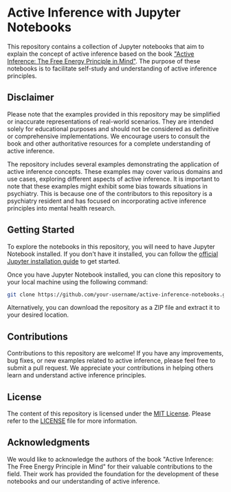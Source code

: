 # Active Inference with Jupyter Notebooks

This repository contains a collection of Jupyter notebooks that aim to explain the concept of active inference based on the book ["Active Inference: The Free Energy Principle in Mind"](https://direct.mit.edu/books/oa-monograph/5299/Active-InferenceThe-Free-Energy-Principle-in-Mind). The purpose of these notebooks is to facilitate self-study and understanding of active inference principles.

## Disclaimer

Please note that the examples provided in this repository may be simplified or inaccurate representations of real-world scenarios. They are intended solely for educational purposes and should not be considered as definitive or comprehensive implementations. We encourage users to consult the book and other authoritative resources for a complete understanding of active inference.

The repository includes several examples demonstrating the application of active inference concepts. These examples may cover various domains and use cases, exploring different aspects of active inference. It is important to note that these examples might exhibit some bias towards situations in psychiatry. This is because one of the contributors to this repository is a psychiatry resident and has focused on incorporating active inference principles into mental health research.

## Getting Started

To explore the notebooks in this repository, you will need to have Jupyter Notebook installed. If you don't have it installed, you can follow the [official Jupyter installation guide](https://jupyter.org/install) to get started.

Once you have Jupyter Notebook installed, you can clone this repository to your local machine using the following command:

```bash
git clone https://github.com/your-username/active-inference-notebooks.git
```

Alternatively, you can download the repository as a ZIP file and extract it to your desired location.

## Contributions

Contributions to this repository are welcome! If you have any improvements, bug fixes, or new examples related to active inference, please feel free to submit a pull request. We appreciate your contributions in helping others learn and understand active inference principles.

## License

The content of this repository is licensed under the [MIT License](https://chat.openai.com/LICENSE). Please refer to the [LICENSE](https://chat.openai.com/LICENSE) file for more information.

## Acknowledgments

We would like to acknowledge the authors of the book "Active Inference: The Free Energy Principle in Mind" for their valuable contributions to the field. Their work has provided the foundation for the development of these notebooks and our understanding of active inference.